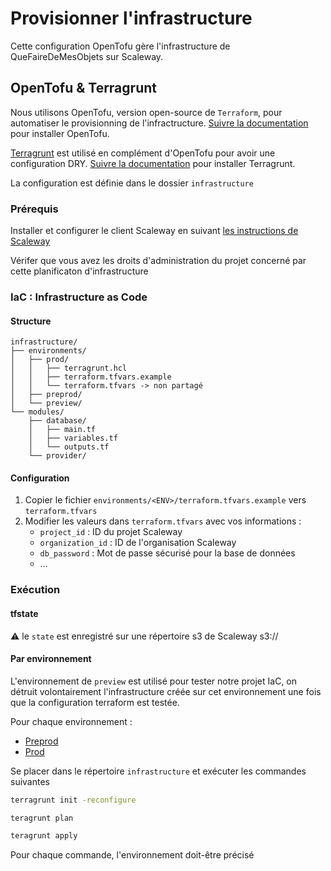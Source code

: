# Provisionner l'infrastructure

Cette configuration OpenTofu gère l'infrastructure de QueFaireDeMesObjets sur Scaleway.

## OpenTofu & Terragrunt

Nous utilisons OpenTofu, version open-source de `Terraform`, pour automatiser le provisionning de l'infractructure. [Suivre la documentation](https://opentofu.org/docs/intro/install/) pour installer OpenTofu.

[Terragrunt](https://terragrunt.gruntwork.io/) est utilisé en complément d'OpenTofu pour avoir une configuration DRY. [Suivre la documentation](https://terragrunt.gruntwork.io/docs/getting-started/install/) pour installer Terragrunt.

La configuration est définie dans le dossier `infrastructure`

### Prérequis

Installer et configurer le client Scaleway en suivant [les instructions de Scaleway](https://www.scaleway.com/en/docs/scaleway-cli/quickstart/)

Vérifer que vous avez les droits d'administration du projet concerné par cette planificaton d'infrastructure

### IaC : Infrastructure as Code

#### Structure

```
infrastructure/
├── environments/
│   ├── prod/
│   │   ├── terragrunt.hcl
│   │   ├── terraform.tfvars.example
│   │   └── terraform.tfvars -> non partagé
│   ├── preprod/
│   └── preview/
└── modules/
    ├── database/
    │   ├── main.tf
    │   ├── variables.tf
    │   └── outputs.tf
    └── provider/
```

#### Configuration

1. Copier le fichier `environments/<ENV>/terraform.tfvars.example` vers `terraform.tfvars`
2. Modifier les valeurs dans `terraform.tfvars` avec vos informations :
   - `project_id` : ID du projet Scaleway
   - `organization_id` : ID de l'organisation Scaleway
   - `db_password` : Mot de passe sécurisé pour la base de données
   - …

### Exécution

#### tfstate

⚠️ le `state` est enregistré sur une répertoire s3 de Scaleway s3://

#### Par environnement

L'environnement de `preview` est utilisé pour tester notre projet IaC, on détruit volontairement l'infrastructure créée sur cet environnement une fois que la configuration terraform est testée.

Pour chaque environnement :

- [Preprod](../../../infrastructure/environments/preprod)
- [Prod](../../../infrastructure/environments/prod)

Se placer dans le répertoire `infrastructure` et exécuter les commandes suivantes

```sh
terragrunt init -reconfigure
```

```sh
teragrunt plan
```

```sh
teragrunt apply
```

Pour chaque commande, l'environnement doit-être précisé
